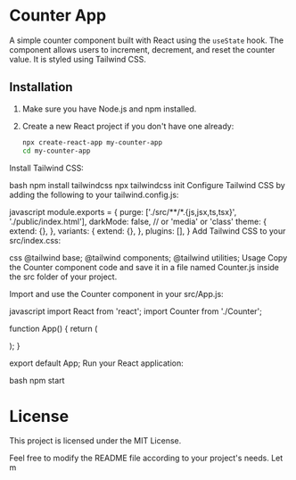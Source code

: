 # Counter App

A simple counter component built with React using the `useState` hook. The component allows users to increment, decrement, and reset the counter value. It is styled using Tailwind CSS.

## Installation

1. Make sure you have Node.js and npm installed.
2. Create a new React project if you don't have one already:

   ```bash
   npx create-react-app my-counter-app
   cd my-counter-app
Install Tailwind CSS:

bash
npm install tailwindcss
npx tailwindcss init
Configure Tailwind CSS by adding the following to your tailwind.config.js:

javascript
module.exports = {
  purge: ['./src/**/*.{js,jsx,ts,tsx}', './public/index.html'],
  darkMode: false, // or 'media' or 'class'
  theme: {
    extend: {},
  },
  variants: {
    extend: {},
  },
  plugins: [],
}
Add Tailwind CSS to your src/index.css:

css
@tailwind base;
@tailwind components;
@tailwind utilities;
Usage
Copy the Counter component code and save it in a file named Counter.js inside the src folder of your project.

Import and use the Counter component in your src/App.js:

javascript
import React from 'react';
import Counter from './Counter';

function App() {
  return (
    <div className="App">
      <Counter />
    </div>
  );
}

export default App;
Run your React application:

bash
npm start

# License
This project is licensed under the MIT License.

Feel free to modify the README file according to your project's needs. Let m
